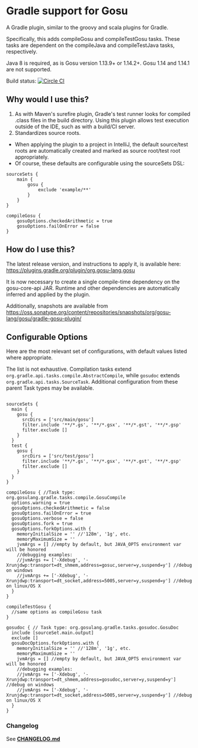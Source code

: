 # Gradle support for Gosu

A Gradle plugin, similar to the groovy and scala plugins for Gradle.

Specifically, this adds compileGosu and compileTestGosu tasks. These tasks are dependent on the compileJava and compileTestJava tasks, respectively.

Java 8 is required, as is Gosu version 1.13.9+ or 1.14.2+. Gosu 1.14 and 1.14.1 are not supported.

Build status: [![Circle CI](https://circleci.com/gh/gosu-lang/gradle-gosu-plugin/tree/master.svg?style=svg)](https://circleci.com/gh/gosu-lang/gradle-gosu-plugin/tree/master)

## Why would I use this?

1. As with Maven's surefire plugin, Gradle's test runner looks for compiled .class files in the build directory. Using this plugin allows test execution outside of the IDE, such as with a build/CI server.
2. Standardizes source roots. 
  * When applying the plugin to a project in IntelliJ, the default source/test roots are automatically created and marked as source root/test root appropriately.
  * Of course, these defaults are configurable using the sourceSets DSL:
  
```  
sourceSets {
    main {
        gosu {
            exclude 'example/**'
        }
    }
}

compileGosu {
    gosuOptions.checkedArithmetic = true
    gosuOptions.failOnError = false
}
```

## How do I use this?

The latest release version, and instructions to apply it, is available here: https://plugins.gradle.org/plugin/org.gosu-lang.gosu

It is now necessary to create a single compile-time dependency on the gosu-core-api JAR. Runtime and other dependencies are automatically inferred and applied by the plugin.

Additionally, snapshots are available from https://oss.sonatype.org/content/repositories/snapshots/org/gosu-lang/gosu/gradle-gosu-plugin/

## Configurable Options

Here are the most relevant set of configurations, with default values listed where appropriate.

The list is not exhaustive. 
Compilation tasks extend `org.gradle.api.tasks.compile.AbstractCompile`, 
while `gosudoc` extends `org.gradle.api.tasks.SourceTask`. 
Additional configuration from these parent Task types may be available.


```

sourceSets {
  main {
    gosu {
      srcDirs = ['src/main/gosu']
      filter.include '**/*.gs', '**/*.gsx', '**/*.gst', '**/*.gsp'
      filter.exclude []
    }  
  }
  test {
    gosu {
      srcDirs = ['src/test/gosu']
      filter.include '**/*.gs', '**/*.gsx', '**/*.gst', '**/*.gsp'
      filter.exclude []
    }  
  }
}

compileGosu { //Task type: org.gosulang.gradle.tasks.compile.GosuCompile
  options.warning = true
  gosuOptions.checkedArithmetic = false
  gosuOptions.failOnError = true
  gosuOptions.verbose = false
  gosuOptions.fork = true
  gosuOptions.forkOptions.with {
    memoryInitialSize = '' //'128m', '1g', etc.
    memoryMaximumSize = ''
    jvmArgs = [] //empty by default, but JAVA_OPTS environment var will be honored
    //debugging examples:
    //jvmArgs += ['-Xdebug', '-Xrunjdwp:transport=dt_shmem,address=gosuc,server=y,suspend=y'] //debug on windows
    //jvmArgs += ['-Xdebug', '-Xrunjdwp:transport=dt_socket,address=5005,server=y,suspend=y'] //debug on linux/OS X
  }
}

compileTestGosu {
  //same options as compileGosu task
}

gosudoc { // Task type: org.gosulang.gradle.tasks.gosudoc.GosuDoc
  include [sourceSet.main.output]
  exclude []
  gosuDocOptions.forkOptions.with {
    memoryInitialSize = '' //'128m', '1g', etc.
    memoryMaximumSize = ''
    jvmArgs = [] //empty by default, but JAVA_OPTS environment var will be honored
    //debugging examples:
    //jvmArgs += ['-Xdebug', '-Xrunjdwp:transport=dt_shmem,address=gosudoc,server=y,suspend=y'] //debug on windows
    //jvmArgs += ['-Xdebug', '-Xrunjdwp:transport=dt_socket,address=5005,server=y,suspend=y'] //debug on linux/OS X
  }
}
```

### Changelog

See **[CHANGELOG.md](https://github.com/gosu-lang/gradle-gosu-plugin/blob/master/CHANGELOG.md)**